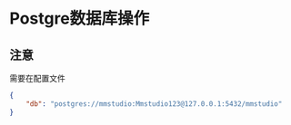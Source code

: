 # Postgre数据库操作

## 注意

需要在配置文件

```json
{
	"db": "postgres://mmstudio:Mmstudio123@127.0.0.1:5432/mmstudio"
}
```
